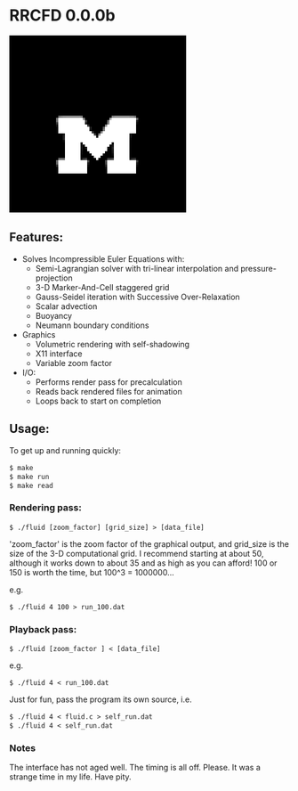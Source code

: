 # RRCFD 0.0.0b

![M](./docs/m.gif)

## Features:

* Solves Incompressible Euler Equations with:
  * Semi-Lagrangian solver with tri-linear interpolation and pressure-projection
  * 3-D Marker-And-Cell staggered grid
  * Gauss-Seidel iteration with Successive Over-Relaxation
  * Scalar advection
  * Buoyancy
  * Neumann boundary conditions
* Graphics
  * Volumetric rendering with self-shadowing
  * X11 interface
  * Variable zoom factor
* I/O:
  * Performs render pass for precalculation
  * Reads back rendered files for animation
  * Loops back to start on completion

## Usage:

To get up and running quickly:
    
    $ make
    $ make run
    $ make read

### Rendering pass:

    $ ./fluid [zoom_factor] [grid_size] > [data_file]

'zoom\_factor' is the zoom factor of the graphical output, and grid\_size is the size of the 3-D computational grid. I recommend starting at about 50, although it works down to about 35 and as high as you can afford!  100 or 150 is worth the time, but 100^3 = 1000000...

e.g.

    $ ./fluid 4 100 > run_100.dat


### Playback pass:

    $ ./fluid [zoom_factor ] < [data_file]

e.g.

    $ ./fluid 4 < run_100.dat

Just for fun, pass the program its own source, i.e.

    $ ./fluid 4 < fluid.c > self_run.dat
    $ ./fluid 4 < self_run.dat

### Notes

The interface has not aged well. The timing is all off. Please. It was a strange time in my life. Have pity.
